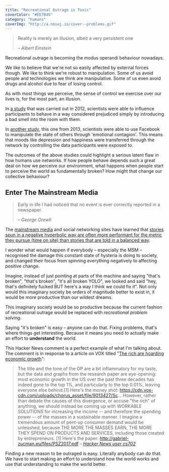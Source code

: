 ```yaml
---
title: "Recreational Outrage is Toxic"
coverColor: "#EE7B45"
category: "humans"
coverImg: "http://a.nosaj.io/cover--problems.gif"
---
```


<div class="quotes-opener">
	<blockquote>
		<p>Reality is merely an illusion, albeit a very persistent one</p>
		<cite>– Albert Einstein</cite>
	</blockquote>
</div>

Recreational outrage is becoming the modus operandi behaviour nowadays. 

We like to believe that we're not so easily affected by external forces though. We like to think we're robust to manipulation. Some of us avoid people and technologies we think are manipulative. Some of us even avoid drugs and alcohol due to fear of losing control.

As with most things we perceive, the sense of control we exercise over our lives is, for the most part, an illusion.

In [a study](https://www.newscientist.com/article/mg21528731-800-the-yuck-factor-the-surprising-power-of-disgust/) that was carried out in 2012, scientists were able to influence participants to behave in a way considered prejudiced simply by introducing a bad smell into the room with them.

In [another study](http://www.pnas.org/content/111/24/8788.full), this one from 2013, scientists were able to use Facebook to manipulate the state of others through 'emotional contagion'. This means that moods like depression and happiness were transferred through the network by controlling the data participants were exposed to.

The outcomes of the above studies could highlight a serious latent flaw in how humans use networks. If how people behave depends such a great deal on how we perceive our environment, what happens when people start to perceive the world as fundamentally broken? How might that change our collective behaviour?

## Enter The Mainstream Media
<div class="quotes-opener">
	<blockquote>
		<p>Early in life I had noticed that no event is ever correctly reported in a newspaper.</p>
		<cite>– George Orewll</cite>
	</blockquote>
</div>

The [mainstream media](https://en.wikipedia.org/wiki/Mainstream_media) and social networking sites have learned that [stories spun in a negative hyperbolic way are often more performant for the metric they pursue (time on site) than stories that are told in a balanced way](https://www.theatlantic.com/technology/archive/2014/06/everything-we-know-about-facebooks-secret-mood-manipulation-experiment/373648/).

I wonder what would happen if everybody – especially the MSM – recognised the damage this constant state of hysteria is doing to society, and changed their focus from spinning everything negatively to affecting positive change.

Imagine, instead of just pointing at parts of the machine and saying "that's broken", "that's broken", "it's all broken YOLO", we looked and said "hey, that's definitely fucked BUT here's a way I think we could fix it". Not only would this imaginary society be orders of magnitude better to exist in, it would be more productive than our wildest dreams. 

This imaginary society would be so productive because the current fashion of recreational outrage would be replaced with *recreational problem solving*.

Saying "it's broken" is easy – anyone can do that. Fixing problems, that's where things get interesting. Because it means you need to actually make an effort to **understand** the world.

This Hacker News comment is a perfect example of what I'm talking about. The comment is in response to a article on VOX titled "[The rich are hoarding economic growth](https://www.vox.com/policy-and-politics/2017/8/8/16112368/piketty-saez-zucman-income-growth-inequality-stagnation-chart)":

> The title and the tone of the OP are a bit inflammatory for my taste, but the data and graphs from the research paper are eye-opening: most economic growth in the US over the past three decades has indeed gone to the top 1%, and particularly to the top 0.01%, leaving everyone else behind.[1]
> Here's the money shot: https://cdn.vox-cdn.com/uploads/chorus_asset/file/9013427/Sc...
> However, rather than debate the causes of this divergence, or accuse "the rich" of anything, we should instead be coming up with WORKABLE SOLUTIONS for increasing the income -- and therefore the spending power -- of the masses in a sustainable manner.
> I imagine a tremendous amount of pent-up consumer demand would be unleashed, because THE MORE THE MASSES EARN, THE MORE THEY SPEND ON PRODUCTS AND SERVICES, including those created by entrepreneurs.
> [1] Here's the paper: http://gabriel-zucman.eu/files/PSZ2017.pdf
> <cite>– [Hacker News user cs702](https://news.ycombinator.com/item?id=15060604)</cite>

Finding a new reason to be outraged is easy. Literally anybody can do that. We have to start making an effort to understand how the world works and use that understanding to make the world better.